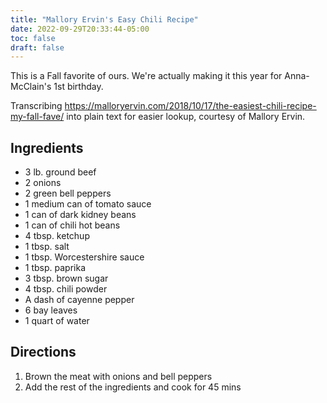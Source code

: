 ```yaml
---
title: "Mallory Ervin's Easy Chili Recipe"
date: 2022-09-29T20:33:44-05:00
toc: false
draft: false
---
```


This is a Fall favorite of ours. We're actually making it this year for Anna-McClain's 1st birthday.

<!--more-->

Transcribing <https://malloryervin.com/2018/10/17/the-easiest-chili-recipe-my-fall-fave/> into plain text for easier lookup, courtesy of Mallory Ervin.

## Ingredients

- 3 lb. ground beef
- 2 onions
- 2 green bell peppers
- 1 medium can of tomato sauce
- 1 can of dark kidney beans
- 1 can of chili hot beans
- 4 tbsp. ketchup
- 1 tbsp. salt
- 1 tbsp. Worcestershire sauce
- 1 tbsp. paprika
- 3 tbsp. brown sugar
- 4 tbsp. chili powder
- A dash of cayenne pepper
- 6 bay leaves
- 1 quart of water

## Directions

1. Brown the meat with onions and bell peppers
1. Add the rest of the ingredients and cook for 45 mins
